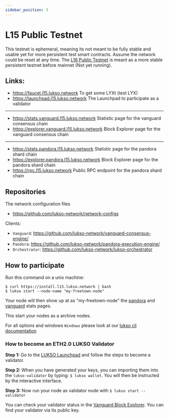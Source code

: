 ```yaml
---
sidebar_position: 3
---
```


# L15 Public Testnet

This testnet is ephemeral, meaning its not meant to be fully stable and usable yet for more persistent test smart contracts. Assume the network could be reset at any time. The [L16 Public Testnet](l16-testnet.md) is meant as a more stable persistent testnet before mainnet (Not yet running).

## Links:

- https://faucet.l15.lukso.network To get some LYXt (test LYX)
- https://launchpad.l15.lukso.network The Launchpad to participate as a validator

---


- https://stats.vanguard.l15.lukso.network Statistic page for the vanguard consensus chain
- https://explorer.vanguard.l15.lukso.network Block Explorer page for the vanguard consensus chain

--- 

- https://stats.pandora.l15.lukso.network Statistic page for the pandora shard chain
- https://explorer.pandora.l15.lukso.network Block Explorer page for the pandora shard chain
- https://rpc.l15.lukso.network Public RPC endpoint for the pandora shard chain


## Repositories

The network configuration files
- <https://github.com/lukso-network/network-configs>

Clients:
- `Vanguard`: <https://github.com/lukso-network/vanguard-consensus-engine/>
- `Pandora`: <https://github.com/lukso-network/pandora-execution-engine/>
- `Orchestrator`: <https://github.com/lukso-network/lukso-orchestrator>

## How to participate

Run this command on a unix machine:
```
$ curl https://install.l15.lukso.network | bash
$ lukso start --node-name "my-freetown-node"
```

Your node will then show up at as "my-freetown-node" the [pandora](https://stats.pandora.l15.lukso.network) and [vanguard](https://stats.vanguard.l15.lukso.network) stats pages.

This start your nodes as a archive nodes.

For all options and windows `Windows` please look at our [lukso cli documentation](https://docs.lukso.tech/networks/lukso-cli)


### How to become an ETH2.0 LUKSO Validator

**Step 1:**
Go to the [LUKSO Launchpad](https://launchpad.l15.lukso.network) and follow the steps to become a validator.

**Step 2:**
When you have generated your keys, you can importing them into the `lukso-validator` by typing: `$ lukso wallet`. You will then be instructed by the interactive interface.

**Step 3:**
Now run your node as validator node with `$ lukso start --validator`

You can check your validator status in the [Vanguard Block Explorer](https://explorer.vanguard.l15.lukso.network). You can find your validator via its public key.
